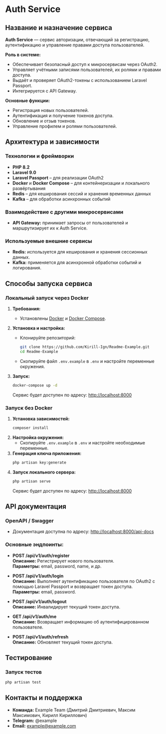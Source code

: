 # Auth Service

## Название и назначение сервиса

**Auth Service** — сервис авторизации, отвечающий за регистрацию, аутентификацию и управление правами доступа пользователей.

**Роль в системе:**
- Обеспечивает безопасный доступ к микросервисам через OAuth2.
- Управляет учётными записями пользователей, их ролями и правами доступа.
- Выдаёт и проверяет OAuth2-токены с использованием Laravel Passport.
- Интегрируется с API Gateway.

**Основные функции:**
- Регистрация новых пользователей.
- Аутентификация и получение токенов доступа.
- Обновление и отзыв токенов.
- Управление профилем и ролями пользователей.

## Архитектура и зависимости

### Технологии и фреймворки
- **PHP 8.2**
- **Laravel 9.0**
- **Laravel Passport** – для реализации OAuth2
- **Docker** и **Docker Compose** – для контейнеризации и локального развёртывания
- **Redis** – для кеширования сессий и хранения временных данных
- **Kafka** – для обработки асинхронных событий

### Взаимодействие с другими микросервисами
- **API Gateway:** принимает запросы от пользователей и маршрутизирует их к Auth Service.

### Используемые внешние сервисы
- **Redis:** используется для кеширования и хранения сессионных данных.
- **Kafka:** применяется для асинхронной обработки событий и логирования.

## Способы запуска сервиса

### Локальный запуск через Docker

1. **Требования:**
   - Установлены [Docker](https://docs.docker.com/get-docker/) и [Docker Compose](https://docs.docker.com/compose/install/).

2. **Установка и настройка:**
   - Клонируйте репозиторий:
     ```bash
     git clone https://github.com/Kirill-Ign/Readme-Example.git
     cd Readme-Example
     ```
   - Скопируйте файл `.env.example` в `.env` и настройте переменные окружения.

3. **Запуск:**
   ```bash
   docker-compose up -d
   ```
   Сервис будет доступен по адресу: [http://localhost:8000](http://localhost:8000)

### Запуск без Docker

1. **Установка зависимостей:**
   ```bash
   composer install
   ```
2. **Настройка окружения:**
   - Скопируйте `.env.example` в `.env` и настройте необходимые переменные.
3. **Генерация ключа приложения:**
   ```bash
   php artisan key:generate
   ```
4. **Запуск локального сервера:**
   ```bash
   php artisan serve
   ```
   Сервис будет доступен по адресу: [http://localhost:8000](http://localhost:8000)

## API документация

### OpenAPI / Swagger
- Документация доступна по адресу: [http://localhost:8000/api-docs](http://localhost:8000/api-docs)

### Основные эндпоинты:
- **POST /api/v1/auth/register**  
  **Описание:** Регистрирует нового пользователя.  
  **Параметры:** email, password, name, и др.
  
- **POST /api/v1/auth/login**  
  **Описание:** Выполняет аутентификацию пользователя по OAuth2 с помощью Laravel Passport и возвращает токен доступа.  
  **Параметры:** email, password.
  
- **POST /api/v1/auth/logout**  
  **Описание:** Инвалидирует текущий токен доступа.
  
- **GET /api/v1/auth/me**  
  **Описание:** Возвращает информацию об аутентифицированном пользователе.

- **POST /api/v1/auth/refresh**  
  **Описание:** Обновляет текущий токен доступа.

## Тестирование

### Запуск тестов
```bash
php artisan test
```

## Контакты и поддержка

- **Команда:** Example Team (Дмитрий Дмитриевич, Максим Максимович, Кирилл Кириллович)
- **Telegram:** @example
- **Email:** example@example.com

